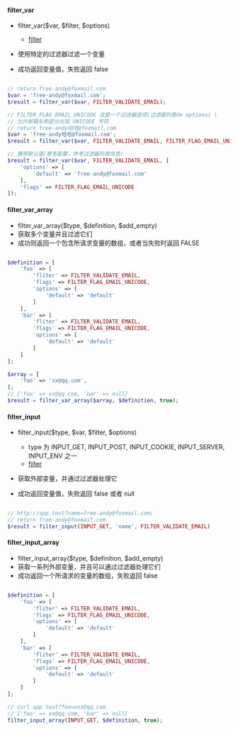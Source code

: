 
#### filter_var

- filter_var($var, $filter, $options)
    - [filter](https://www.php.net/manual/zh/filter.filters.php)

- 使用特定的过滤器过滤一个变量
- 成功返回变量值，失败返回 false

```php

// return free-andy@foxmail.com
$var = 'free-andy@foxmail.com';
$result = filter_var($var, FILTER_VALIDATE_EMAIL); 

// FILTER_FLAG_EMAIL_UNICODE 这是一个过滤器选项(过滤器列表de options) \
// 允许邮箱名称部分出现 UNICODE 字符
// return free-andy哈哈@foxmail.com
$var = 'free-andy哈哈@foxmail.com';
$result = filter_var($var, FILTER_VALIDATE_EMAIL, FILTER_FLAG_EMAIL_UNICODE); 

// 携带默认值(更多配置，参考过滤器列表信息)
$result = filter_var($var, FILTER_VALIDATE_EMAIL, [
    'options' => [
        'default' => 'free-andy@foxmail.com'
    ],
    'flags' => FILTER_FLAG_EMAIL_UNICODE
]);

```

#### filter_var_array

- filter_var_array($type, $definition, $add_empty)
- 获取多个变量并且过滤它们
- 成功则返回一个包含所请求变量的数组，或者当失败时返回 FALSE

```php

$definition = [
    'foo' => [
        'fliter' => FILTER_VALIDATE_EMAIL,
        'flags' => FILTER_FLAG_EMAIL_UNICODE,
        'options' => [
            'default' => 'default'
        ]
    ],
    'bar' => [
        'fliter' => FILTER_VALIDATE_EMAIL,
        'flags' => FILTER_FLAG_EMAIL_UNICODE,
        'options' => [
            'default' => 'default'
        ]
    ]
];

$array = [
    'foo' => 'xx@qq.com',
];
// ['foo' => xx@qq.com, 'bar' => null]
$result = filter_var_array($array, $definition, true);

```

#### filter_input

- filter_input($type, $var, $filter, $options)
    - type 为 INPUT_GET, INPUT_POST, INPUT_COOKIE, INPUT_SERVER, INPUT_ENV 之一
    - [filter](https://www.php.net/manual/zh/filter.filters.php)

- 获取外部变量，并通过过滤器处理它
- 成功返回变量值，失败返回 false 或者 null

```php

// http://app.test?name=free-andy@foxmail.com;
// return free-andy@foxmail.com
$result = filter_input(INPUT_GET, 'name', FILTER_VALIDATE_EMAIL)

```

#### filter_input_array

- filter_input_array($type, $definition, $add_empty)
- 获取一系列外部变量，并且可以通过过滤器处理它们
- 成功返回一个所请求的变量的数组，失败返回 false

```php

$definition = [
    'foo' => [
        'fliter' => FILTER_VALIDATE_EMAIL,
        'flags' => FILTER_FLAG_EMAIL_UNICODE,
        'options' => [
            'default' => 'default'
        ]
    ],
    'bar' => [
        'fliter' => FILTER_VALIDATE_EMAIL,
        'flags' => FILTER_FLAG_EMAIL_UNICODE,
        'options' => [
            'default' => 'default'
        ]
    ]
];

// curl app.test?foo=xxx@qq.com
// ['foo' => xx@qq.com, 'bar' => null]
filter_input_array(INPUT_GET, $definition, true);

```